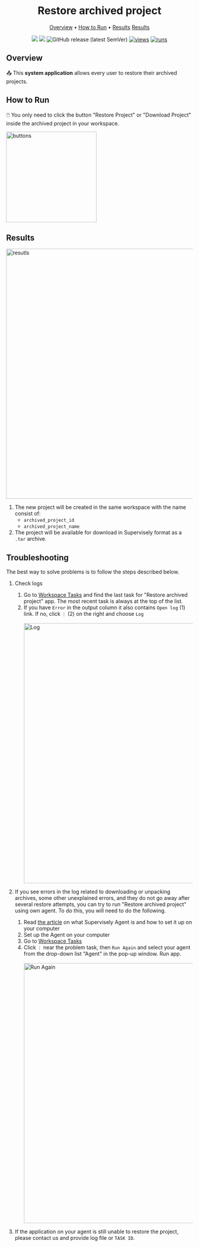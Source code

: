 <div align='center' markdown> <br>

# Restore archived project

<p align='center'>
  <a href='#overview'>Overview</a> •
  <a href='#how-to-run'>How to Run</a> •
  <a href='#results'>Results</a>
  <a href='#troubleshooting'>Results</a>
</p>

[![](https://img.shields.io/badge/supervisely-ecosystem-brightgreen)](https://ecosystem.supervisely.com/apps/supervisely-ecosystem/restore-archived-project)
[![](https://img.shields.io/badge/slack-chat-green.svg?logo=slack)](https://supervisely.com/slack)
![GitHub release (latest SemVer)](https://img.shields.io/github/v/release/supervisely-ecosystem/restore-archived-project)
[![views](https://app.supervisely.com/img/badges/views/supervisely-ecosystem/restore-archived-project.png)](https://supervisely.com)
[![runs](https://app.supervisely.com/img/badges/runs/supervisely-ecosystem/restore-archived-project.png)](https://supervisely.com)

</div>

## Overview

📤 This **system application** allows every user to restore their archived projects.

   
## How to Run

🖱️ You only need to click the button "Restore Project" or "Download Project" inside the archived project in your workspace.

<img width="244" alt="buttons" src="https://github.com/supervisely-ecosystem/restore-archived-project/assets/57998637/9a97966e-0d81-4b1e-8bb1-444d90a1135b">


## Results

<img width="673" alt="resutls" src="https://github.com/supervisely-ecosystem/restore-archived-project/assets/57998637/ed74eace-08c0-4db5-accb-00e19b39123d">

1. The new project will be created in the same workspace with the name consist of:
   - `archived_project_id`
   - `archived_project_name`
2. The project will be available for download in Supervisely format as a `.tar` archive.

## Troubleshooting

The best way to solve problems is to follow the steps described below.

1. Check logs 
   
   1. Go to [Workspace Tasks](https://app.supervisely.com/tasks) and find the last task for "Restore archived project" app. The most recent task is always at the top of the list.
   2. If you have `Error` in the output column it also contains `Open log` (1) link. If no, click `⋮` (2) on the right and choose `Log`
      <div>
        <br>
        <img width="700" alt="Log" src="https://github.com/supervisely-ecosystem/restore-archived-project/assets/57998637/71232198-80be-484c-a1eb-ff34af72a5e9">
        <br>
      </div>

2. If you see errors in the log related to downloading or unpacking archives, some other unexplained errors, and they do not go away after several restore attempts, you can try to run "Restore archived project" using own agent. To do this, you will need to do the following.
   1. Read [the article](https://docs.supervisely.com/getting-started/connect-your-computer) on what Supervisely Agent is and how to set it up on your computer
   2. Set up the Agent on your computer
   3. Go to [Workspace Tasks](https://app.supervisely.com/tasks)
   4. Click `⋮` near the problem task, then `Run Again` and select your agent from the drop-down list "Agent" in the pop-up window. Run app.
      <div>
        <br>
        <img width="700" alt="Run Again" src="https://github.com/supervisely-ecosystem/restore-archived-project/assets/57998637/b75d1fc9-77d8-4e40-86b8-2ba296ca1337">
        <br>
      </div>

3. If the application on your agent is still unable to restore the project, please contact us and provide log file or `TASK ID`.